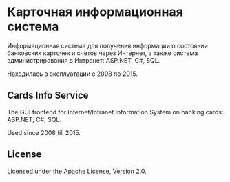 Карточная информационная система
================================

Информационная система для получения информации о состоянии банковских 
карточек и счетов через Интернет, а также система администрирования в 
Интранет: ASP.NET, C#, SQL.

Находилась в эксплуатации с 2008 по 2015.

## Cards Info Service

The GUI frontend for Internet/Intranet Information System on 
banking cards: ASP.NET, C#, SQL.

Used since 2008 till 2015.
                                                                               
## License

Licensed under the [Apache License, 
Version 2.0](http://www.apache.org/licenses/LICENSE-2.0 "LICENSE").
